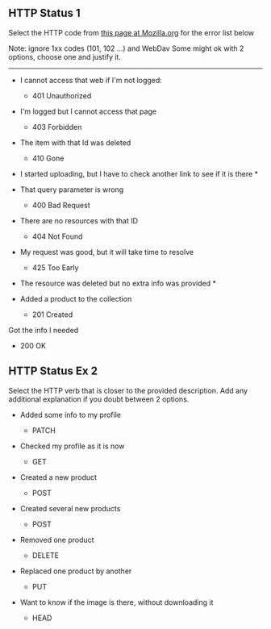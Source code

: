 ##  HTTP Status 1

Select the HTTP code from [this page at Mozilla.org](https://developer.mozilla.org/en-US/docs/Web/HTTP/Status)
for the error list below

Note: ignore 1xx codes (101, 102 ...) and WebDav
Some might ok with 2 options, choose one and justify it.

----

* I cannot access that web if I'm not logged:
  *  401 Unauthorized

* I'm logged but I cannot access that page
  * 403 Forbidden

* The item with that Id was deleted
  * 410 Gone

* I started uploading, but I have to check another link to see if it is there
  * 

* That query parameter is wrong
  * 400 Bad Request

* There are no resources with that ID
  * 404 Not Found

* My request was good, but it will take time to resolve
  * 425 Too Early

* The resource was deleted but no extra info was provided
  * 

* Added a product to the collection
  * 201 Created

Got the info I needed
  * 200 OK



## HTTP Status Ex 2

Select the HTTP verb that is closer to the provided description.
Add any additional explanation if you doubt between 2 options.

* Added some info to my profile
  * PATCH
 
* Checked my profile as it is now
  * GET

* Created a new product
  * POST

* Created several new products
  *  POST

* Removed one product
  *  DELETE

* Replaced one product by another
  *  PUT

* Want to know if the image is there, without downloading it
  * HEAD

